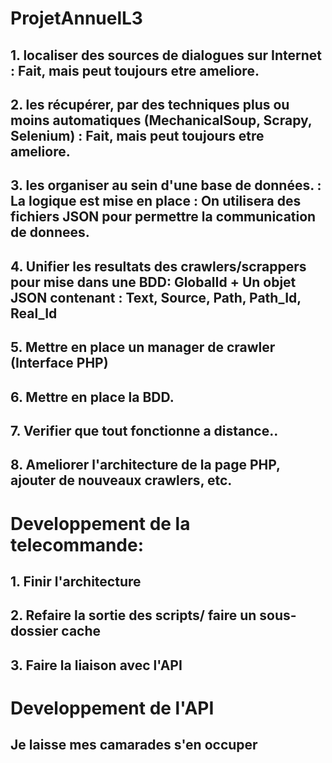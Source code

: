 # ProjetAnnuelL3

## 1.  localiser des sources de dialogues sur Internet : Fait, mais peut toujours etre ameliore.
## 2.  les récupérer, par des techniques plus ou moins automatiques (MechanicalSoup, Scrapy, Selenium) : Fait, mais peut toujours etre ameliore.
## 3.  les organiser au sein d'une base de données. : La logique est mise en place : On utilisera des fichiers JSON pour permettre la communication de donnees.

## 4. Unifier les resultats des crawlers/scrappers pour mise dans une BDD: GlobalId + Un objet JSON contenant : Text, Source, Path, Path_Id, Real_Id
## 5. Mettre en place un manager de crawler (Interface PHP)
## 6. Mettre en place la BDD.
## 7. Verifier que tout fonctionne a distance..
## 8. Ameliorer l'architecture de la page PHP, ajouter de nouveaux crawlers, etc.


# Developpement de la telecommande:
## 1. Finir l'architecture
## 2. Refaire la sortie des scripts/ faire un sous-dossier cache
## 3. Faire la liaison avec l'API


# Developpement de l'API
## Je laisse mes camarades s'en occuper
